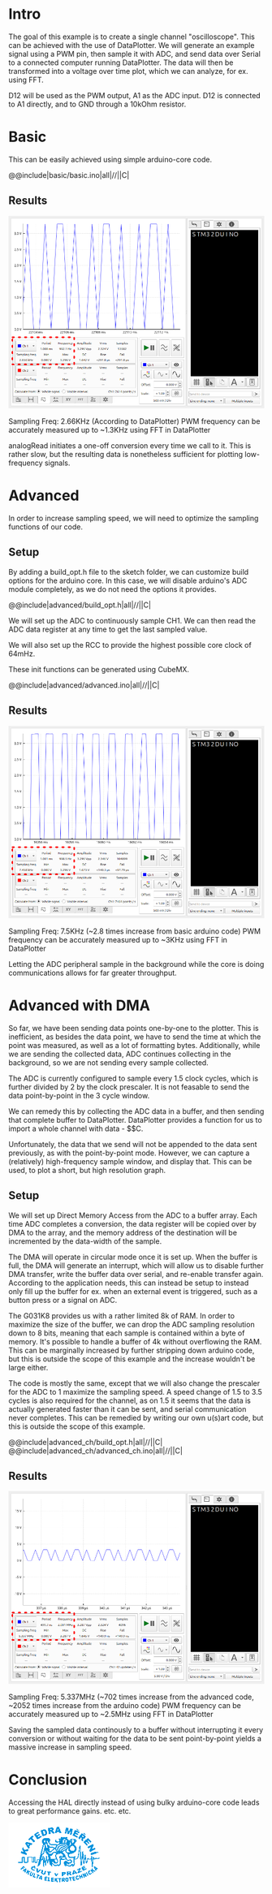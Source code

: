 # Intro
The goal of this example is to create a single channel "oscilloscope". 
This can be achieved with the use of DataPlotter.
We will generate an example signal using a PWM pin, then sample it with
ADC, and send data over Serial to a connected computer running DataPlotter. 
The data will then be transformed into a voltage over time plot, which we can 
analyze, for ex. using FFT.

D12 will be used as the PWM output, A1 as the ADC input.
D12 is connected to A1 directly, and to GND through a 10kOhm resistor.

# Basic
This can be easily achieved using simple arduino-core code.

@@include|basic/basic.ino|all|//||C|

## Results
![DataPlotter screenshot with data from running basic.ino](dp_basic.png "DataPlotter Screenshot")

Sampling Freq: 2.66KHz (According to DataPlotter) 
PWM frequency can be accurately measured up to ~1.3KHz using FFT in DataPlotter

analogRead initiates a one-off conversion every time we call to it. 
This is rather slow, but the resulting data is nonetheless sufficient 
for plotting low-frequency signals.

# Advanced
In order to increase sampling speed, we will need to optimize the sampling functions of our code.

## Setup
By adding a build_opt.h file to the sketch folder, we can customize build options for the arduino core. 
In this case, we will disable arduino's ADC module completely, as we do not need the options 
it provides.

@@include|advanced/build_opt.h|all|//||C|

We will set up the ADC to continuously sample CH1. We can then read the ADC data register at any time to 
get the last sampled value.

We will also set up the RCC to provide the highest possible core clock of 64mHz.

These init functions can be generated using CubeMX.

@@include|advanced/advanced.ino|all|//||C|

## Results
![DataPlotter screenshot with data from running advanced.ino](dp_advanced.png "DataPlotter Screenshot")

Sampling Freq: 7.5KHz (~2.8 times increase from basic arduino code) 
PWM frequency can be accurately measured up to ~3KHz using FFT in DataPlotter

Letting the ADC peripheral sample in the background while the core is doing communications
allows for far greater throughput.

# Advanced with DMA

So far, we have been sending data points one-by-one to the plotter. This is inefficient, as besides the data point, we have to send the time at which the point was measured, as well as a lot of formatting bytes. Additionally, while we are sending the collected data, ADC continues collecting in the background, so we are not sending every sample collected.

The ADC is currently configured to sample every 1.5 clock cycles, which is further divided by 2 by the clock prescaler. It is not feasable to send the data point-by-point in the 3 cycle window.

We can remedy this by collecting the ADC data in a buffer, and then sending that complete buffer to DataPlotter. DataPlotter provides a function for us to import a whole channel with data - $$C.

Unfortunately, the data that we send will not be appended to the data sent previously, as with the point-by-point mode. However, we can capture a (relatively) high-frequency sample window, and display that. This can be used, to plot a short, but high resolution graph.

## Setup
We will set up Direct Memory Access from the ADC to a buffer array. Each time ADC completes a conversion, the data register will be copied over by DMA to the array, and the memory address of the destination will be incremented by the data-width of the sample.

The DMA will operate in circular mode once it is set up. When the buffer is full, the DMA will generate an interrupt, which will allow us to disable further DMA transfer, write the buffer data over serial, and re-enable transfer again. According to the application needs, this can instead be setup to instead only fill up the buffer for ex. when an external event is triggered, such as a button press or a signal on ADC.

The G031K8 provides us with a rather limited 8k of RAM. In order to maximize the size of the buffer, we can drop the ADC sampling resolution down to 8 bits, meaning that each sample is contained within a byte of memory. It's possible to handle a buffer of 4k without overflowing the RAM. This can be marginally increased by further stripping down arduino code, but this is outside the scope of this example and the increase wouldn't be large either.
 
The code is mostly the same, except that we will also change the prescaler for the ADC to 1 maximize the sampling speed. A speed change of 1.5 to 3.5 cycles is also required for the channel, as on 1.5 it seems that the data is actually generated faster than it can be sent, and serial communication never completes. This can be remedied by writing our own u(s)art code, but this is outside the scope of this example.
 
@@include|advanced_ch/build_opt.h|all|//||C|
@@include|advanced_ch/advanced_ch.ino|all|//||C| 

## Results 
![DataPlotter screenshot with data from running advanced_ch.ino](dp_advanced_dma.png "DataPlotter Screenshot")

Sampling Freq: 5.337MHz (~702 times increase from the advanced code, ~2052 times increase from the arduino code) 
PWM frequency can be accurately measured up to ~2.5MHz using FFT in DataPlotter

Saving the sampled data continously to a buffer without interrupting it every conversion or without waiting for the data to be sent point-by-point yields a massive increase in sampling speed.

# Conclusion
Accessing the HAL directly instead of using bulky arduino-core code leads to great performance gains.
etc. etc.

![CVUT FEL Measurement Department Logo](../../logoKatedry.png "CVUT FEL Measurement Department")